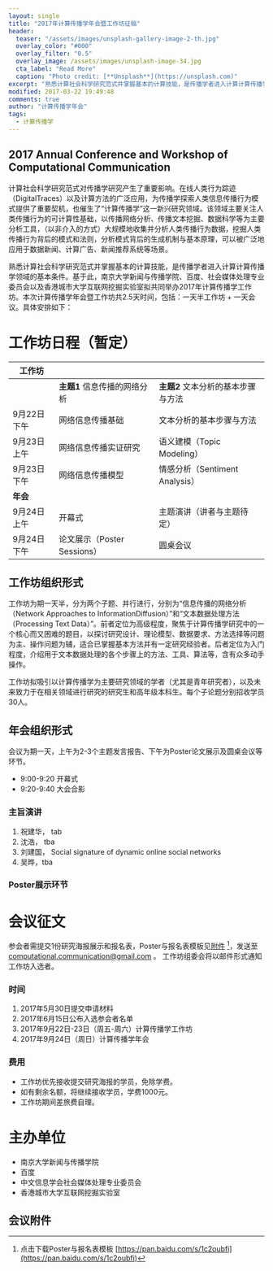 ```yaml
---
layout: single
title: "2017年计算传播学年会暨工作坊征稿"
header:
  teaser: "/assets/images/unsplash-gallery-image-2-th.jpg"
  overlay_color: "#000"
  overlay_filter: "0.5"
  overlay_image: /assets/images/unsplash-image-34.jpg
  cta_label: "Read More"
  caption: "Photo credit: [**Unsplash**](https://unsplash.com)"
excerpt: "熟悉计算社会科学研究范式并掌握基本的计算技能，是传播学者进入计算计算传播学领域的基本条件。基于此，南京大学新闻与传播学院、百度、社会媒体处理专业委员会以及香港城市大学互联网挖掘实验室拟共同举办2017年计算传播学年会暨工作坊（南京，9月22-9月24日），包括一天半工作坊 + 一天会议。"
modified: 2017-03-22 19:49:48
comments: true
author: "计算传播学年会"
tags:
  - 计算传播学
---
```



## 2017 Annual Conference and Workshop of Computational Communication

计算社会科学研究范式对传播学研究产生了重要影响。在线人类行为踪迹（DigitalTraces）以及计算方法的广泛应用，为传播学探索人类信息传播行为模式提供了重要契机，也催生了“计算传播学”这一新兴研究领域。该领域主要关注人类传播行为的可计算性基础，以传播网络分析、传播文本挖掘、数据科学等为主要分析工具，（以非介入的方式）大规模地收集并分析人类传播行为数据，挖掘人类传播行为背后的模式和法则，分析模式背后的生成机制与基本原理，可以被广泛地应用于数据新闻、计算广告、新闻推荐系统等场景。

熟悉计算社会科学研究范式并掌握基本的计算技能，是传播学者进入计算计算传播学领域的基本条件。基于此，南京大学新闻与传播学院、百度、社会媒体处理专业委员会以及香港城市大学互联网挖掘实验室拟共同举办2017年计算传播学工作坊。本次计算传播学年会暨工作坊共2.5天时间，包括：一天半工作坊 + 一天会议。具体安排如下：


# 工作坊日程（暂定）

| **工作坊**    |  |  |
|----------|----------------------------|----------|
|  | **主题1** 信息传播的网络分析|**主题2** 文本分析的基本步骤与方法 |
|9月22日下午|网络信息传播基础| 文本分析的基本步骤与方法|
|9月23日上午|网络信息传播实证研究|语义建模（Topic Modeling）|
|9月23日下午|网络信息传播模型|情感分析（Sentiment Analysis）|
|**年会**|||
|9月24日上午|开幕式|主题演讲（讲者与主题待定）|
|9月24日下午|论文展示（Poster Sessions）| 圆桌会议|


## 工作坊组织形式

工作坊为期一天半，分为两个子题、并行进行，分别为“信息传播的网络分析 （Network Approaches to InformationDiffusion）”和“文本数据处理方法（Processing Text Data）”。前者定位为高级程度，聚焦于计算传播学研究中的一个核心而又困难的题目，以探讨研究设计、理论模型、数据要求、方法选择等问题为主、操作问题为辅，适合已掌握基本方法并有一定研究经验者。后者定位为入门程度，介绍用于文本数据处理的各个步骤上的方法、工具、算法等，含有众多动手操作。

工作坊拟吸引以计算传播学为主要研究领域的学者（尤其是青年研究者），以及未来致力于在相关领域进行研究的研究生和高年级本科生。每个子论题分别招收学员30人。

## 年会组织形式

会议为期一天，上午为2-3个主题发言报告、下午为Poster论文展示及圆桌会议等环节。

- 9:00-9:20 开幕式
- 9:20-9:40 大会合影

### 主旨演讲

1. 祝建华， tab
2. 沈浩， tba
3. 刘建国， Social signature of dynamic online social networks
4. 吴晔，tba

### Poster展示环节


# 会议征文

参会者需提交1份研究海报展示和报名表，Poster与报名表模板见[附件](https://pan.baidu.com/s/1c2oubfi) [^download]，发送至 [computational.communication@gmail.com](computational.communication@gmail.com) 。 工作坊组委会将以邮件形式通知工作坊入选者。



[^download]: 点击下载Poster与报名表模板 [https://pan.baidu.com/s/1c2oubfi](https://pan.baidu.com/s/1c2oubfi)

### 时间

1.  2017年5月30日提交申请材料
2.  2017年6月15日公布入选参会者名单
3.  2017年9月22日-23日（周五-周六）计算传播学工作坊
4.  2017年9月24日（周日）计算传播学年会

### 费用

- 工作坊优先接收提交研究海报的学员，免除学费。
- 如有剩余名额，将继续接收学员，学费1000元。
- 工作坊期间差旅费自理。

# 主办单位

-  南京大学新闻与传播学院
-  百度
-  中文信息学会社会媒体处理专业委员会
-  香港城市大学互联网挖掘实验室

## 会议附件
